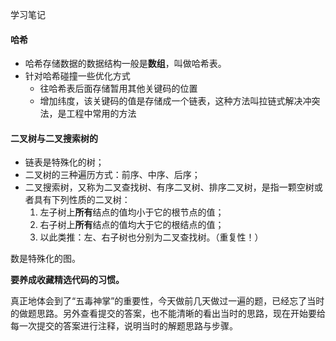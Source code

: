 学习笔记  

#### 哈希
- 哈希存储数据的数据结构一般是**数组**，叫做哈希表。
- 针对哈希碰撞一些优化方式  
    - 往哈希表后面存储暂用其他关键码的位置
    - 增加纬度，该关键码的值是存储成一个链表，这种方法叫拉链式解决冲突法，是工程中常用的方法

#### 二叉树与二叉搜索树的
- 链表是特殊化的树；
- 二叉树的三种遍历方式：前序、中序、后序；
- 二叉搜索树，又称为二叉查找树、有序二叉树、排序二叉树，是指一颗空树或者具有下列性质的二叉树：  
    1. 左子树上**所有**结点的值均小于它的根节点的值；
    2. 右子树上**所有**结点的值均大于它的根结点的值；
    3. 以此类推：左、右子树也分别为二叉查找树。（重复性！）

数是特殊化的图。

**要养成收藏精选代码的习惯。**  

真正地体会到了“五毒神掌”的重要性，今天做前几天做过一遍的题，已经忘了当时的做题思路。另外查看提交的答案，也不能清晰的看出当时的思路，现在开始要给每一次提交的答案进行注释，说明当时的解题思路与步骤。  

